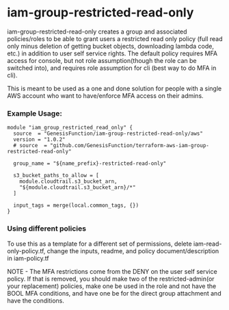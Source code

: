 # iam-group-restricted-read-only
iam-group-restricted-read-only creates a group and associated policies/roles to be able to grant users a restricted read only policy (full read only minus deletion of getting bucket objects, downloading lambda code, etc.) in addition to user self service rights. The default policy requires MFA access for console, but not role assumption(though the role can be switched into), and requires role assumption for cli (best way to do MFA in cli).

This is meant to be used as a one and done solution for people with a single AWS account who want to have/enforce MFA access on their admins.

### Example Usage:
```
module "iam_group_restricted_read_only" {
  source  = "GenesisFunction/iam-group-restricted-read-only/aws"
  version = "1.0.2"
  # source  = "github.com/GenesisFunction/terraform-aws-iam-group-restricted-read-only"

  group_name = "${name_prefix}-restricted-read-only"

  s3_bucket_paths_to_allow = [
    module.cloudtrail.s3_bucket_arn,
    "${module.cloudtrail.s3_bucket_arn}/*"
  ]

  input_tags = merge(local.common_tags, {})
}
```

### Using different policies
To use this as a template for a different set of permissions, delete iam-read-only-policy.tf, change the inputs, readme, and policy document/description in iam-policy.tf

NOTE - The MFA restrictions come from the DENY on the user self service policy. If that is removed, you should make two of the restricted-admin(or your replacement) policies, make one be used in the role and not have the BOOL MFA conditions, and have one be for the direct group attachment and have the conditions.
